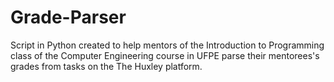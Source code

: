 # Grade-Parser
Script in Python created to help mentors of the Introduction to Programming class of the Computer Engineering course in UFPE parse their mentorees's grades from tasks on the The Huxley platform.
